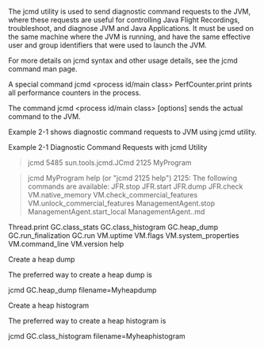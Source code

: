 The jcmd utility is used to send diagnostic command requests to the JVM, where these requests are useful for controlling Java Flight Recordings, troubleshoot, and diagnose JVM and Java Applications. It must be used on the same machine where the JVM is running, and have the same effective user and group identifiers that were used to launch the JVM.

For more details on jcmd syntax and other usage details, see the jcmd command man page.

A special command jcmd <process id/main class> PerfCounter.print prints all performance counters in the process.

The command jcmd <process id/main class> <command> [options] sends the actual command to the JVM.

Example 2-1 shows diagnostic command requests to JVM using jcmd utility.

Example 2-1 Diagnostic Command Requests with jcmd Utility

> jcmd
5485 sun.tools.jcmd.JCmd
2125 MyProgram

> jcmd MyProgram help (or "jcmd 2125 help")
2125:
The following commands are available:
JFR.stop
JFR.start
JFR.dump
JFR.check
VM.native_memory
VM.check_commercial_features
VM.unlock_commercial_features
ManagementAgent.stop
ManagementAgent.start_local
ManagementAgent..md

Thread.print
GC.class_stats
GC.class_histogram
GC.heap_dump
GC.run_finalization
GC.run
VM.uptime
VM.flags
VM.system_properties
VM.command_line
VM.version
help




Create a heap dump

The preferred way to create a heap dump is

jcmd <pid> GC.heap_dump filename=Myheapdump


Create a heap histogram

The preferred way to create a heap histogram is

jcmd <pid> GC.class_histogram filename=Myheaphistogram  
